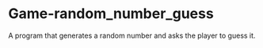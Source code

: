 # Game-random_number_guess
 A program that generates a random number and asks the player to guess it. 
